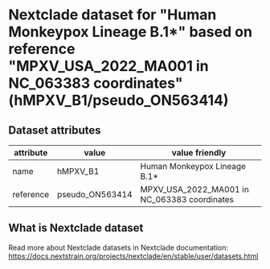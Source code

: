 # Nextclade dataset for "Human Monkeypox Lineage B.1*" based on reference "MPXV_USA_2022_MA001 in NC_063383 coordinates" (hMPXV_B1/pseudo_ON563414)


## Dataset attributes

| attribute            | value                | value friendly                           |
| -------------------- | -------------------- | ---------------------------------------- |
| name                 | hMPXV_B1             | Human Monkeypox Lineage B.1*             |
| reference            | pseudo_ON563414      | MPXV_USA_2022_MA001 in NC_063383 coordinates |


## What is Nextclade dataset

Read more about Nextclade datasets in Nextclade documentation: https://docs.nextstrain.org/projects/nextclade/en/stable/user/datasets.html
